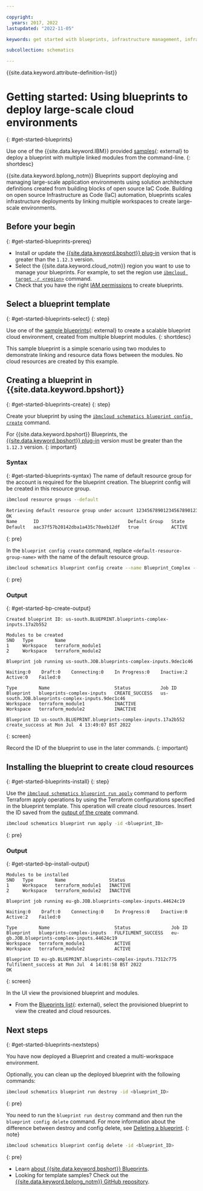 ```yaml
---

copyright:
  years: 2017, 2022
lastupdated: "2022-11-05"

keywords: get started with blueprints, infrastructure management, infrastructure as code, iac, schematics cloud environment, schematics infrastructure, schematics terraform, 

subcollection: schematics

---
```


{{site.data.keyword.attribute-definition-list}}

# Getting started: Using blueprints to deploy large-scale cloud environments 
{: #get-started-blueprints}

Use one of the {{site.data.keyword.IBM}} provided [samples](https://github.com/orgs/Cloud-Schematics/repositories/?q=topic:blueprint){: external} to deploy a blueprint with multiple linked modules from the command-line.
{: shortdesc}

{{site.data.keyword.bplong_notm}} Blueprints support deploying and managing large-scale application environments using solution architecture definitions created from building blocks of open source IaC Code. Building on open source Infrastructure as Code (IaC) automation, blueprints scales infrastructure deployments by linking multiple workspaces to create large-scale environments.  

## Before your begin
{: #get-started-blueprints-prereq}

- Install or update the [{{site.data.keyword.bpshort}} plug-in](/docs/schematics?topic=schematics-setup-cli#install-schematics-plugin) version that is greater than the `1.12.3` version.
- Select the {{site.data.keyword.cloud_notm}} region you want to use to manage your blueprints. For example, to set the region use [`ibmcloud target -r <region>`](/docs/cli?topic=cli-ibmcloud_cli#ibmcloud_target) command.
- Check that you have the right [IAM permissions](/docs/schematics?topic=schematics-access#blueprint-permissions) to create blueprints.

## Select a blueprint template
{: #get-started-blueprints-select}
{: step}

Use one of the [sample blueprints](https://github.com/Cloud-Schematics/blueprint-complex-inputs){: external} to create a scalable blueprint cloud environment, created from multiple blueprint modules. 
{: shortdesc}

This sample blueprint is a simple scenario using two modules to demonstrate linking and resource data flows between the modules. No cloud resources are created by this example.  

## Creating a blueprint in {{site.data.keyword.bpshort}}
{: #get-started-blueprints-create}
{: step}

Create your blueprint by using the [`ibmcloud schematics blueprint config create`](/docs/schematics?topic=schematics-schematics-cli-reference#schematics-blueprint-create) command. 

For {{site.data.keyword.bpshort}} Blueprints, the [{{site.data.keyword.bpshort}} plug-in](/docs/schematics?topic=schematics-setup-cli#install-schematics-plugin) version must be greater than the `1.12.3` version.
{: important}

### Syntax
{: #get-started-blueprints-syntax}
The name of default resource group for the account is required for the blueprint creation. The blueprint config will be created in this resource group. 

```sh
ibmcloud resource groups --default

Retrieving default resource group under account 12345678901234567890123456789012 as anon@anon.com...
OK
Name      ID                                 Default Group   State
Default   aac37f57b20142dba1a435c70aeb12df   true            ACTIVE
```
{: pre}

In the `blueprint config create` command, replace `<default-resource-group-name>` with the name of the default resource group. 


```sh
ibmcloud schematics blueprint config create --name Blueprint_Complex --resource-group <default-resource-group-name> --bp-git-url https://github.com/Cloud-Schematics/blueprint-complex-inputs --bp-git-file complex-blueprint.yaml --bp-git-branch main --input-git-url https://github.com/Cloud-Schematics/blueprint-complex-inputs --input-git-file complex-input.yaml --input-git-branch main --inputs region=eu-de,sample_var=testconfig_input_demo
```
{: pre}

### Output
{: #get-started-bp-create-output}

```text
Created blueprint ID: us-south.BLUEPRINT.blueprints-complex-inputs.17a2b552

Modules to be created
SNO   Type        Name   
1     Workspace   terraform_module1   
2     Workspace   terraform_module2   
      
Blueprint job running us-south.JOB.blueprints-complex-inputs.9dec1c46

Waiting:0    Draft:0    Connecting:0    In Progress:0    Inactive:2    Active:0    Failed:0   

Type        Name                        Status           Job ID   
Blueprint   blueprints-complex-inputs   CREATE_SUCCESS   us-south.JOB.blueprints-complex-inputs.9dec1c46   
Workspace   terraform_module1           INACTIVE            
Workspace   terraform_module2           INACTIVE            
            
Blueprint ID us-south.BLUEPRINT.blueprints-complex-inputs.17a2b552 create_success at Mon Jul  4 13:49:07 BST 2022
```
{: screen}

Record the ID of the blueprint to use in the later commands.
{: important}

## Installing the blueprint to create cloud resources
{: #get-started-blueprints-install}
{: step}

Use the [`ibmcloud schematics blueprint run apply`](/docs/schematics?topic=schematics-schematics-cli-reference#schematics-blueprint-apply) command to perform Terraform apply operations by using the Terraform configurations specified in the blueprint template. This operation will create cloud resources. Insert the ID saved from the [output of the create](/docs/schematics?topic=schematics-deploy-schematics-blueprint-cli#create-schematics-blueprint-cli) command.

```sh
ibmcloud schematics blueprint run apply -id <blueprint_ID>
```
{: pre}

### Output
{: #get-started-bp-install-output}

```text
Modules to be installed
SNO   Type        Name                Status   
1     Workspace   terraform_module1   INACTIVE   
2     Workspace   terraform_module2   INACTIVE   
      
Blueprint job running eu-gb.JOB.blueprints-complex-inputs.44624c19

Waiting:0    Draft:0    Connecting:0    In Progress:0    Inactive:0    Active:2    Failed:0   

Type        Name                        Status               Job ID   
Blueprint   blueprints-complex-inputs   FULFILMENT_SUCCESS   eu-gb.JOB.blueprints-complex-inputs.44624c19   
Workspace   terraform_module1           ACTIVE                  
Workspace   terraform_module2           ACTIVE                  
            
Blueprint ID eu-gb.BLUEPRINT.blueprints-complex-inputs.7312c775 fulfilment_success at Mon Jul  4 14:01:58 BST 2022
OK
```
{: screen}

In the UI view the provisioned blueprint and modules. 
- From the [Blueprints list](https://cloud.ibm.com/schematics/blueprints){: external}, select the provisioned blueprint to view the created  and cloud resources. 

## Next steps
{: #get-started-blueprints-nextsteps}

You have now deployed a Blueprint and created a multi-workspace environment.

Optionally, you can clean up the deployed blueprint with the following commands:

```sh
ibmcloud schematics blueprint run destroy -id <blueprint_ID>
```
{: pre}

You need to run the `blueprint run destroy` command and then run the  `blueprint config delete` command. For more information about the difference between destroy and config delete, see [Deleting a blueprint](/docs/schematics?topic=schematics-delete-blueprints).
{: note}

```sh
ibmcloud schematics blueprint config delete -id <blueprint_ID>
```
{: pre}

- Learn [about {{site.data.keyword.bpshort}} Blueprints](/docs/schematics?topic=schematics-blueprint-intro).
- Looking for template samples? Check out the [{{site.data.keyword.bplong_notm}} GitHub repository](https://github.com/Cloud-Schematics/?q=topic:blueprint). 
